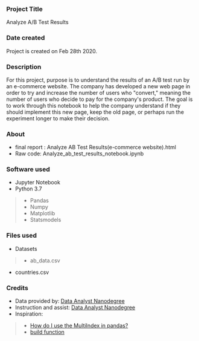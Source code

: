 ### Project Title
Analyze A/B Test Results

### Date created
Project is created on Feb 28th 2020.

### Description
For this project, purpose is to understand the results of an A/B test run by an e-commerce website. The company has developed a new web page in order to try and increase the number of users who "convert," meaning the number of users who decide to pay for the company's product. The goal is to work through this notebook to help the company understand if they should implement this new page, keep the old page, or perhaps run the experiment longer to make their decision.

### About
+ final report : Analyze AB Test Results(e-commerce website).html
+ Raw code: Analyze_ab_test_results_notebook.ipynb

### Software used
+ Jupyter Notebook
+ Python 3.7
> + Pandas
> + Numpy
> + Matplotlib
> + Statsmodels

### Files used
+ Datasets
> + ab_data.csv
  + countries.csv

### Credits
+ Data provided by: [Data Analyst Nanodegree](https://www.udacity.com/course/data-analyst-nanodegree--nd002)
+ Instruction and assist: [Data Analyst Nanodegree](https://www.udacity.com/course/data-analyst-nanodegree--nd002)
+ Inspiration:
> + [How do I use the MultiIndex in pandas?](https://youtu.be/tcRGa2soc-c)
> + [build function](https://knowledge.udacity.com/questions/72926)
